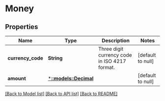 # Money

## Properties
Name | Type | Description | Notes
------------ | ------------- | ------------- | -------------
**currency_code** | **String** | Three digit currency code in ISO 4217 format. | [default to null]
**amount** | [***::models::Decimal**](Decimal.md) |  | [default to null]

[[Back to Model list]](../README.md#documentation-for-models) [[Back to API list]](../README.md#documentation-for-api-endpoints) [[Back to README]](../README.md)


